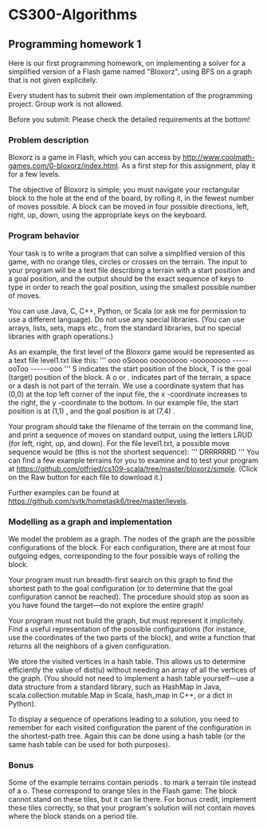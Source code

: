 # CS300-Algorithms
## Programming homework 1
Here is our first programming homework, on implementing a solver for a simplified version of a Flash game named "Bloxorz", using BFS on a graph that is not given explicitely.

Every student has to submit their own implementation of the programming project. Group work is not allowed.

Before you submit: Please check the detailed requirements at the bottom!

### Problem description
Bloxorz is a game in Flash, which you can access by http://www.coolmath-games.com/0-bloxorz/index.html. As a first step for this assignment, play it for a few levels.

The objective of Bloxorz is simple; you must navigate your rectangular block to the hole at the end of the board, by rolling it, in the fewest number of moves possible. A block can be moved in four possible directions, left, right, up, down, using the appropriate keys on the keyboard.

### Program behavior
Your task is to write a program that can solve a simplified version of this game, with no orange tiles, circles or crosses on the terrain. The input to your program will be a text file describing a terrain with a start position and a goal position, and the output should be the exact sequence of keys to type in order to reach the goal position, using the smallest possible number of moves.

You can use Java, C, C++, Python, or Scala (or ask me for permission to use a different language). Do not use any special libraries. (You can use arrays, lists, sets, maps etc., from the standard libraries, but no special libraries with graph operations.)

As an example, the first level of the Bloxorx game would be represented as a text file level1.txt like this:
'''
ooo
oSoooo
ooooooooo
-ooooooooo
-----ooToo
------ooo
'''
S indicates the start position of the block, T is the goal (target) position of the block. A o or . indicates part of the terrain, a space or a dash is not part of the terrain. We use a coordinate system that has  (0,0)  at the top left corner of the input file, the  x -coordinate increases to the right, the  y -coordinate to the bottom. In our example file, the start position is at  (1,1) , and the goal position is at  (7,4) .

Your program should take the filename of the terrain on the command line, and print a sequence of moves on standard output, using the letters LRUD (for left, right, up, and down). For the file level1.txt, a possible move sequence would be (this is not the shortest sequence):
'''
DRRRRRRD
'''
You can find a few example terrains for you to examine and to test your program at https://github.com/otfried/cs109-scala/tree/master/bloxorz/simple. (Click on the Raw button for each file to download it.)

Further examples can be found at https://github.com/svtk/hometask6/tree/master/levels.

### Modelling as a graph and implementation
We model the problem as a graph. The nodes of the graph are the possible configurations of the block. For each configuration, there are at most four outgoing edges, corresponding to the four possible ways of rolling the block.

Your program must run breadth-first search on this graph to find the shortest path to the goal configuration (or to determine that the goal configuration cannot be reached). The procedure should stop as soon as you have found the target—do not explore the entire graph!

Your program must not build the graph, but must represent it implicitely. Find a useful representation of the possible configurations (for instance, use the coordinates of the two parts of the block), and write a function that returns all the neighbors of a given configuration.

We store the visited vertices in a hash table. This allows us to determine efficiently the value of dist(u) without needing an array of all the vertices of the graph. (You should not need to implement a hash table yourself—use a data structure from a standard library, such as HashMap in Java, scala.collection.mutable.Map in Scala, hash_map in C++, or a dict in Python).

To display a sequence of operations leading to a solution, you need to remember for each visited configuration the parent of the configuration in the shortest-path tree. Again this can be done using a hash table (or the same hash table can be used for both purposes).

### Bonus
Some of the example terrains contain periods . to mark a terrain tile instead of a o. These correspond to orange tiles in the Flash game: The block cannot stand on these tiles, but it can lie there. For bonus credit, implement these tiles correctly, so that your program's solution will not contain moves where the block stands on a period tile.
